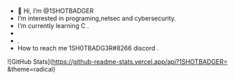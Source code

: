 - 👋 Hi, I’m @1SHOTBADGER
-  I’m interested in programing,netsec and cybersecurity.
- I’m currently learning C .
- 
- .
-  How to reach me 1SH0TBADG3R#8266 discord .

![GitHub Stats](https://github-readme-stats.vercel.app/api?1SHOTBADGER= &theme=radical)
